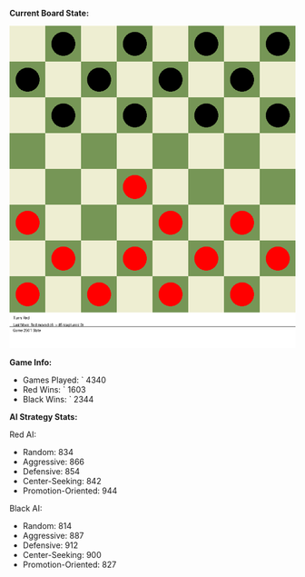 
**Current Board State:**  
<!-- START_GIF -->
![Checkers Game](./checkers_game.gif)
<!-- END_GIF -->

**Game Info:**  
- Games Played: `<!-- GAMES_PLAYED --> 4340
- Red Wins: `<!-- RED_WINS --> 1603
- Black Wins: `<!-- BLACK_WINS --> 2344

<!-- AI_STATS -->
**AI Strategy Stats:**

Red AI:
- Random: 834
- Aggressive: 866
- Defensive: 854
- Center-Seeking: 842
- Promotion-Oriented: 944

Black AI:
- Random: 814
- Aggressive: 887
- Defensive: 912
- Center-Seeking: 900
- Promotion-Oriented: 827
